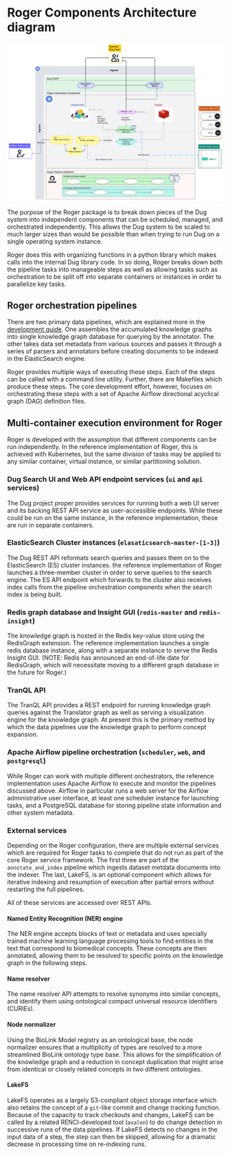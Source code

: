 # Roger Components Architecture diagram
![image](../img/Roger%20Architecture.png)

The purpose of the Roger package is to break down pieces of the Dug system into
independent components that can be scheduled, managed, and orchestrated
independently. This allows the Dug system to be scaled to much larger sizes than
would be possible than when trying to run Dug on a single operating system instance.

Roger does this with organizing functions in a python library which makes calls
into the internal Dug library code. In so doing, Roger breaks down both the
pipeline tasks into manageable steps as well as allowing tasks such as
orchestration to be split off into separate containers or instances in order to
parallelize key tasks.

## Roger orchestration pipelines

There are two primary data pipelines, which are explained more in the
[development guide](../development-guide/roger/pipelines.md). One assembles the
accumulated knowledge graphs into single knowledge graph database for querying
by the annotator. The other takes data set metadata from various sources and
passes it through a series of parsers and annotators before creating documents
to be indexed in the ElasticSearch engine. 

Roger provides multiple ways of executing these steps. Each of the steps can be
called with a command line utility. Further, there are Makefiles which produce
these steps. The core development effort, however, focuses on orchestrating
these steps with a set of Apache Airflow directional acyclical graph (DAG)
definition files.

## Multi-container execution environment for Roger

Roger is developed with the assumption that different components can be run
independently. In the reference implementation of Roger, this is achieved with
Kubernetes, but the same division of tasks may be applied to any similar
container, virtual instance, or similar partitioning solution.

### Dug Search UI and Web API endpoint services (`ui` and `api` services)

The Dug project proper provides services for running both a web UI server and
its backing REST API service as user-accessible endpoints. While these could be
run on the same instance, in the reference implementation, these are run in
separate containers.

### ElasticSearch Cluster instances (`elasaticsearch-master-[1-3]`)

The Dug REST API reformats search queries and passes them on to the
ElasticSearch (ES) cluster instances. the reference implementation of Roger
launches a three-member cluster in order to serve queries to the search
engine. The ES API endpoint which forwards to the cluster also receives index
calls from the pipeline orchestration components when the search index is being
built.

### Redis graph database and Insight GUI (`redis-master` and `redis-insight`)

The knowledge graph is hosted in the Redis key-value store using the RedisGraph
extension. The reference implementation launches a single redis database
instance, along with a separate instance to serve the Redis Insight GUI. (NOTE:
Redis has announced an end-of-life date for RedisGraph, which will necessitate
moving to a different graph database in the future for Roger.)

### TranQL API

The TranQL API provides a REST endpoint for running knowledge graph queries
against the Translator graph as well as serving a visualization engine for the
knowledge graph. At present this is the primary method by which the data
pipelines use the knowledge graph to perform concept expansion.

### Apache Airflow pipeline orchestration (`scheduler`, `web`, and `postgresql`)

While Roger can work with multiple different orchestrators, the reference
implementation uses Apache Airflow to execute and monitor the pipelines
discussed above. Airflow in particular runs a web server for the Airflow
administrative user interface, at least one scheduler instance for launching
tasks, and a PostgreSQL database for storing pipeline state information and
other system metadata.

### External services

Depending on the Roger configuration, there are multiple external services which
are required for Roger tasks to complete that do not run as part of the core
Roger service framework. The first three are part of the `annotate_and_index`
pipeline which ingests dataset metdata documents into the indexer. The last,
LakeFS, is an optional component which allows for iterative indexing and
resumption of execution after partial errors without restarting the full
pipelines.

All of these services are accessed over REST APIs.

#### Named Entity Recognition (NER) engine

The NER engine accepts blocks of text or metadata and uses specially trained
machine learning language processing tools to find entities in the text that
correspond to biomedical concepts. These concepts are then annotated, allowing
them to be resolved to specific points on the knowledge graph in the following
steps.

#### Name resolver

The name resolver API attempts to resolve synonyms into similar concepts, and
identify them using ontological compact universal resource identifiers
(CURIEs).

#### Node normalizer

Using the BioLink Model registry as an ontological base, the node normalizer
ensures that a multiplicity of types are resolved to a more streamlined BioLink
ontology type base. This allows for the simplification of the knowledge graph
and a reduction in concept duplication that might arise from identical or
closely related concepts in two different ontologies.

#### LakeFS

LakeFS operates as a largely S3-compliant object storage interface which also
retains the concept of a `git`-like commit and change tracking function. Because
of the capacity to track checkouts and changes, LakeFS can be called by a
related RENCI-developed tool (`avalon`) to do change detection in successive
runs of the data pipelines. If LakeFS detects no changes in the input data of a
step, the step can then be skipped, allowing for a dramatic decrease in
processing time on re-indexing runs.
